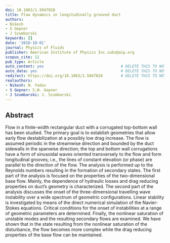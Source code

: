```yaml
---
doi: 10.1063/1.5047028
title: Flow dynamics in longitudinally grooved duct
authors:
- Nikesh
- S Gepner
- J Szumbarski
keywords: []
date: '2018-10-01'
journal: Physics of Fluids
publisher: American Institute of Physics Inc.subs@aip.org
scopus_cite: 12
pub_type: Article
auto_content: yes                                  # DELETE THIS TO NOT AUTO GENERATE CONTENT
auto_data: yes                                     # DELETE THIS TO NOT AUTO GENERATE METADATA
redirect: https://doi.org/10.1063/1.5047028        # DELETE THIS TO NOT REDIRECT
realauthors:
- Nikesh: N. Yadav
- S Gepner: S.W. Gepner
- J Szumbarski: J. Szumbarski
---
```



## Abstract
Flow in a finite-width rectangular duct with a corrugated top-bottom wall has been studied. The primary goal is to establish geometries that allow early flow destabilization at a possibly low drag increase. The flow is assumed periodic in the streamwise direction and bounded by the duct sidewalls in the spanwise direction; the top and bottom wall corrugations have a form of sinusoidal waves oriented transversely to the flow and form longitudinal grooves; i.e., the lines of constant elevation (or phase) are parallel to the direction of the flow. The analysis is performed up to the Reynolds numbers resulting in the formation of secondary states. The first part of the analysis is focused on the properties of the two-dimensional base flow. Mainly, the dependence of hydraulic losses and drag reducing properties on duct’s geometry is characterized. The second part of the analysis discusses the onset of the three-dimensional travelling wave instability over a wide spectrum of geometric configurations. Linear stability is investigated by means of the direct numerical simulation of the Navier-Stokes equations. Critical conditions for the onset of instabilities at a range of geometric parameters are determined. Finally, the nonlinear saturation of unstable modes and the resulting secondary flows are examined. We have shown that in the state resulting from the nonlinear saturation of the disturbance, the flow becomes more complex while the drag reducing properties of the base flow can be maintained.
